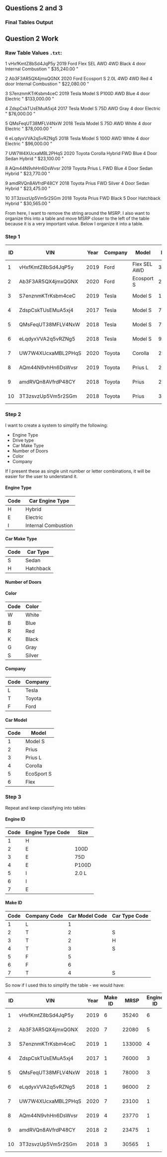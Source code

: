 ## Questions 2 and 3

### Final Tables Output







## Question 2 Work

### Raw Table Values `.txt`: 

1	vHxfKmtZ8bSd4JqP5y	2019	Ford	Flex	SEL AWD		4WD	Black	4 door	Internal Combustion	" $35,240.00 "

2	Ab3F3AR5QX4jmxQGNX	2020	Ford	Ecosport	S 2.0L 4WD	4WD	Red	4 door	Internal Combustion " $22,080.00 "

3	S7enznmKTrKsbm4ceC	2019	Tesla	Model S		P100D	AWD	Blue	4 door	Electric	" $133,000.00 "

4	ZdspCskTUsEMuA5xj4	2017	Tesla	Model S 	75D	AWD	Gray	4 door	Electric	" $76,000.00 "

5	QMsFeqUT38MFLV4NxW	2018	Tesla	Model S		75D	AWD	White	4 door	Electric	" $78,000.00 "

6	eLqdyxVVA2q5vRZNg5	2018	Tesla	Model S		100D	AWD	White	4 door	Electric	" $96,000.00 "

7	UW7W4XUcxaMBL2PHqS	2020	Toyota	Corolla Hybrid		FWD	Blue	4 Door Sedan	Hybrid	" $23,100.00 "

8	AQm44N9vhHn6DsWvsr	2019	Toyota	Prius	L		FWD	Blue	4 Door Sedan	Hybrid	" $23,770.00 "

9	amdRVQn8AVfrdP48CY	2018	Toyota	Prius		FWD	Silver	4 Door Sedan	Hybrid	" $23,475.00 "

10	3T3zsvzUp5Vm5r2SGm	2018	Toyota	Prius		FWD	Black	5 Door Hatchback	Hybrid	" $30,565.00 "

From here, I want to remove the string around the MSRP. I also want to organize this into a table and move MSRP closer to the left of the table because it is a very important value. Below I organize it into a table. 

### Step 1

ID | VIN | Year | Company | Model | MRSP | Engine/Battery Size | Drive | Color | # Doors | Make | Engine Type 
---|---|---|---|---|---|---|---|---|---|---|---
1	| vHxfKmtZ8bSd4JqP5y | 2019 | Ford  | Flex SEL AWD |	35240 | |	4WD |	Black| 	4 door	| | Internal Combustion 
2	| Ab3F3AR5QX4jmxQGNX | 2020 |	Ford  | Ecosport	S  | 22080| 2.0L | 4WD	| Red |	4 door| |	Internal Combustion
3	| S7enznmKTrKsbm4ceC | 2019 |	Tesla | 	Model S	|133000|	P100D	|AWD|	Blue	| 4 door | |Electric
4	| ZdspCskTUsEMuA5xj4 | 2017 |	Tesla |	Model S | 76000 |	75D| 	AWD| 	Gray| 	4 door ||Electric 
5 | QMsFeqUT38MFLV4NxW | 2018 | Tesla | 	Model S | 78000 |		75D| 	AWD| 	White| 	4 door|| 	Electric
6 | eLqdyxVVA2q5vRZNg5 | 2018 |	Tesla |	Model S | 96000 |	100D |	AWD |	White |	4 door ||	Electric 
7	| UW7W4XUcxaMBL2PHqS | 2020 |	Toyota | 	Corolla | 23100|  | 		FWD| 	Blue| 	4 Door | Sedan |	Hybrid
8	| AQm44N9vhHn6DsWvsr |	2019	| Toyota |	Prius	L |	23770	||FWD |	Blue |	4 Door | Sedan |	Hybrid 
9 |	amdRVQn8AVfrdP48CY	| 2018 |	Toyota |	Prius |	23475 |	|FWD |	Silver |	4  Door | Sedan |	Hybrid 
10 | 3T3zsvzUp5Vm5r2SGm |	2018 |	Toyota |	Prius |		30565 || FWD |	Black	 |5 Door | Hatchback | Hybrid 

### Step 2

I want to create a system to simplify the following:
- Engine Type
- Drive type
- Car Make Type
- Number of Doors
- Color
- Company

If I present these as single unit number or letter combinations, it will be easier for the user to understand it. 

#### Engine Type
Code | Car Engine Type 
---|---
H | Hybrid
E | Electric
I | Internal Combustion

#### Car Make Type

Code | Car Type
--- | ---
S | Sedan
H | Hatchback 

#### Number of Doors

#### Color
Code | Color
---|---
W | White
B | Blue
R | Red
K | Black
G | Gray
S | Silver

#### Company
Code | Company
---|---
L | Tesla
T | Toyota
F | Ford

#### Car Model
Code | Model
---|---
1 | Model S
2 | Prius
3 | Prius L
4 | Corolla
5 | EcoSport S
6 | Flex 

### Step 3

Repeat and keep classifying into tables

#### Engine ID
Code | Engine Type Code | Size
---|---|---
1 | H | 
2 | E | 100D
3 | E | 75D
4 | E | P100D
5 | I | 2.0 L
6 | I | 
7 | E |

#### Make ID
Code | Company Code | Car Model Code | Car Type Code
---|---|---|---
1 | L | 1 | 
2 | T | 2 | S
3 | T | 2 | H
4 | T | 3 | S
5 | F | 5 | 
6 | F | 6 | 
7 | T | 4 | S


So now if I used this to simplify the table - we would have:

ID | VIN | Year | Make ID | MRSP | Engine ID | Drive | Color | # Doors
---|---|---|---|---|---|---|---|---
1	| vHxfKmtZ8bSd4JqP5y | 2019 | 6 |	35240 | 6|	4WD |	Black| 	4 door	
2	| Ab3F3AR5QX4jmxQGNX | 2020 | 7 | 22080| 5| 4WD	| Red |	4 door
3	| S7enznmKTrKsbm4ceC | 2019 |	1	|133000|	4	|AWD|	Blue	| 4 door 
4	| ZdspCskTUsEMuA5xj4 | 2017 |	1 | 76000 |	3| 	AWD| 	Gray| 	4 door 
5 | QMsFeqUT38MFLV4NxW | 2018 | 1 | 78000 |		3| 	AWD| 	White| 	4 door
6 | eLqdyxVVA2q5vRZNg5 | 2018 |	1  | 96000 |	2 |	AWD |	White |	4 door 
7	| UW7W4XUcxaMBL2PHqS | 2020 |	7 | 23100|   	1| 	FWD| 	Blue| 	4 Door 
8	| AQm44N9vhHn6DsWvsr |	2019	| 4 |	23770	|1|FWD |	Blue |	4 Door  	 
9 |	amdRVQn8AVfrdP48CY	| 2018 |	2 |	23475 |1	|FWD |	Silver |	4  Door 	
10 | 3T3zsvzUp5Vm5r2SGm |	2018 |	3 |		30565 |1| FWD |	Black	 |5 Door  
